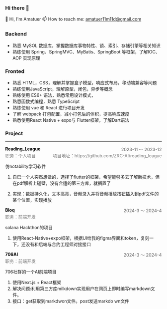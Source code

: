### Hi there 👋
👋 Hi, I'm Amatuer
📫 How to reach me: amatuer11m11d@gmail.com

### Backend
- 熟悉 MySOL 数据库，掌握数据库事物特性、锁、索引、存储引擎等相关知识
- 熟练使用 Spring、SpringMVC、MyBatis、SpringBoot 等框架，了解IOC、AOP 实现原理



### Fronted
- 熟悉 HTML，CSS，理解并掌握盒子模型，响应式布局，移动端兼容等问题 
- 熟练使用JavaScript，理解原型，闭包，异步等概念 
- 熟练使用 ES6+ 语法，熟悉常用设计模式， 
- 熟悉函数式编程，熟悉 TypeScript 
- 熟练使用 vue 和 React 进行项目开发 
- 了解 webpack 打包配置，减小打包后的体积，提高响应速度
- 熟悉使用React Native + expo与 Flutter框架，了解Dart语法


### Project


---

<div style="display: flex; justify-content: space-between">     
  <span style="font-weight: bold">
    <font color="#000000">Reading_League</font>
  </span>
  <span style="font-weight: 500">
    <font color="#777">2023-11 ～ 2023-12</font>
  </span>
</div>


<div style="display: flex; justify-content: space-between;">     
  <span style="font-weight: 500">
    <font color="#777">职务：个人项目</font>
      </span>     
	<span>
    <font color="#777">项目地址：https://github.com/ZRC-AI/reading_league</font>
   </span> 
</div>


仿notability学习软件

1. 自已一个人突然想做的，选择了flutter的框架，希望能够多去了解新技术，但在pdf解析上碰壁，没有合适的第三方库，就搁置了

2. 实现：数据持久化，文本高亮，音频录入并将音频播放按钮插入到pdf文件的某个位置，实现播放

<div style="display: flex; justify-content: space-between">     
  <span style="font-weight: bold">
    <font color="#000000">Bloq</font>
  </span>
  <span style="font-weight: 500">
    <font color="#777">2024-3 ～ 2024-4</font>
  </span>
</div>


<div style="display: flex; justify-content: space-between;">     
  <span>
    <font color="#777">职务：前端开发</font>
      </span>     
</div>


solana Hackthon的项目

1. 使用React-Native+expo框架，根据UI给我的figma界面和token，复刻一下，还没有和后端与合约工程师对接接口

<div style="display: flex; justify-content: space-between">     
  <span style="font-weight: bold">
    <font color="#000000">706AI</font>
  </span>
  <span style="font-weight: 500">
    <font color="#777">2024-3 ～ 2024-4</font>
  </span>
</div>


<div style="display: flex; justify-content: space-between;">     
  <span>
    <font color="#777">职务：前端开发</font>
      </span>     
</div>


706社群的一个AI前端项目

1. 使用Next.js + React框架
2. 解决问题:利用第三方库milkdown实现用户在网页上即时编写markdown文件。
3. 接口：get获取到markdwon文件。post发送markdo wn文件

